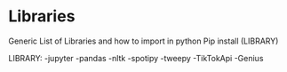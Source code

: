 # Libraries
Generic List of Libraries and how to import in python
Pip install (LIBRARY) 

LIBRARY: 
-jupyter
-pandas
-nltk
-spotipy
-tweepy
-TikTokApi
-Genius
